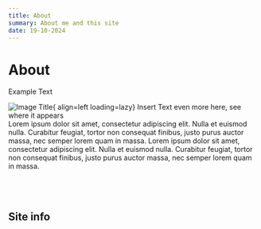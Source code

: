 ```yaml
---
title: About
summary: About me and this site
date: 19-10-2024
---
```

# About

Example Text

![Image Title](https://mrwarmo.github.io/home/images/bass.jpg){ align=left loading=lazy}
Insert Text even more here, see where it appears  
Lorem ipsum dolor sit amet, consectetur adipiscing elit. Nulla et euismod nulla. Curabitur feugiat, tortor non consequat finibus, justo purus auctor massa, nec semper lorem quam in massa.
Lorem ipsum dolor sit amet, consectetur adipiscing elit. Nulla et euismod nulla. Curabitur feugiat, tortor non consequat finibus, justo purus auctor massa, nec semper lorem quam in massa.
<br><br><br><br>

## Site info